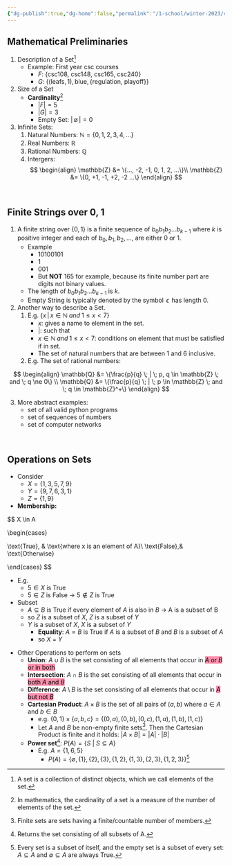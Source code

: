 ```yaml
---
{"dg-publish":true,"dg-home":false,"permalink":"/1-school/winter-2023/csc-165/lecture-notes/week-1-mathematical-expressions/","dgPassFrontmatter":true}
---
```



## Mathematical Preliminaries
1. Description of a Set[^1]
	- Example: First year csc courses
		- $F$:  $\{\text{csc108, csc148, csc165, csc240}\}$
		- $G$: $\{(\text{leafs}, 1), \text{blue}, \{\text{regulation, playoff}\}\}$
2. Size of a Set
	- **Cardinality**[^2]
		- $|F| = 5$
		- $|G| = 3$
		- Empty Set: $|\,\emptyset\,| = 0$
3. Infinite Sets:
	1. Natural Numbers: $\mathbb{N} = \{0, 1, 2, 3, 4, ...\}$
	2. Real Numbers: $\mathbb{R}$
	3. Rational Numbers: $\mathbb{Q}$
	4. Intergers: 
$$
\begin{align}
	\mathbb{Z} &= \{..., -2, -1, 0, 1, 2, ...\}\\
	\mathbb{Z} &= \{0, +1, -1, +2, -2 …\}
\end{align}
$$

&nbsp;

## Finite Strings over 0, 1
1. A finite string over $\{0, 1\}$ is a finite sequence of $b_0b_1b_2 ... b_{k-1}$ where $k$ is positive integer and each of $b_0, b_1, b_2, ...,$ are either $0$ or $1$.
	* Example
		* $10100101$
		* $1$
		* $001$
		* But **NOT** $165$ for example, because its finite number part are digits not binary values.
	* The length of $b_0b_1b_2 ... b_{k-1}$ is $k$.
	* Empty String is typically denoted by the symbol $\,\epsilon\,$ has length $0$.
2.  Another way to describe a Set.
	1. E.g. $\{x \, | \, x \in \mathbb{N} \; and \; 1 \le x < 7\}$
		* $x$: gives a name to element in the set.
		- $|$: such that
		- $x \in \mathbb{N} \; and \; 1 \le x < 7$: conditions on element that must be satisfied if in set.
		- The set of natural numbers that are between $1$ and $6$ inclusive.
	2. E.g. The set of rational numbers: 

$$
\begin{align}
	\mathbb{Q} &= \{\frac{p}{q} \; | \; p, q \in \mathbb{Z} \; and \; q \ne 0\} \\ 
	\mathbb{Q} &= \{\frac{p}{q} \; | \; p \in \mathbb{Z} \; and \; q \in \mathbb{Z}^+\}
\end{align}
$$

3. More abstract examples:
	- set of all valid python programs
	- set of sequences of numbers
	- set of computer networks

&nbsp;


## Operations on Sets
- Consider
	- $X = \{1, 3, 5, 7, 9\}$
	- $Y = \{9, 7, 6, 3, 1\}$
	- $Z = \{1, 9\}$
- **Membership:**

$$
X \in A

\begin{cases}

\text{True}, & \text{where x is an element of A}\\
\text{False},& \text{Otherwise}

\end{cases}
$$

- E.g.
	- $5 \in X \text{ is True}$ 
	- $5 \in Z \text{ is False}$  &#8594; $5 \notin Z \text{ is True}$
- Subset
	* $A \subseteq B$ is True if every element of $A$ is also in $B$ &#8594; A is a subset of B
	* so $Z$ is a subset of $X$, $Z$ is a subset of $Y$
	* $Y$ is a subset of $X$, $X$ is a subset of $Y$
		* **Equality**: $A = B$ is True if $A$ is a subset of $B$ and $B$ is a subset of $A$
		* so $X$ = $Y$
* Other Operations to perform on sets
	* **Union**: $A \cup B$ is the set consisting of all elements that occur in <mark style="background: #FF5582A6;">$A$ or $B$ or in both</mark>
	* **Intersection**:  $A \cap B$ is the set consisting of all elements  that occur in <mark style="background: #FF5582A6;">both $A$ and $B$</mark>
	* **Difference**: $A \setminus B$ is the set consisting of all elements  that occur in <mark style="background: #FF5582A6;">$A$ but not $B$</mark>
	* **Cartesian Product**: $A \times B$ is the set of all pairs of $(a, b)$ where $a \in A$ and $b \in B$
		* e.g. $\{0, 1\} \times \{a, b, c\} = \{(0, a), (0, b), (0, c), (1, a), (1, b), (1, c)\}$
		* Let $A$ and $B$ be non-empty finite sets[^3]. Then the Cartesian Product is finite and it holds: $|A \times B| = |A| \cdot |B|$
	* **Power set**[^4]: $P(A) = \{S \text{ | } S \subseteq A\}$
		* E.g. $A = \{1, 6, 5\}$
			* $P(A) = \{\emptyset, \, \{1\}, \{2\}, \{3\}, \{1, 2\}, \{1, 3\}, \{2, 3\}, \{1, 2, 3\}\}$[^5]



 [^1]: A set is a collection of distinct objects, which we call elements of the set.
[^2]: In mathematics, the cardinality of a set is a measure of the number of elements of the set.
[^3]: Finite sets are sets having a finite/countable number of members.
[^4]: Returns the set consisting of all subsets of A.
[^5]: Every set is a subset of itself, and the empty set is a subset of every set: $A \subseteq A$ and $\emptyset \subseteq A$ are always True.
